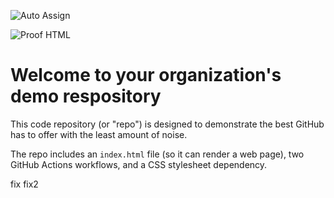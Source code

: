![Auto Assign](https://github.com/InNoHassle-Workshops-Check-In/demo-repository/actions/workflows/auto-assign.yml/badge.svg)

![Proof HTML](https://github.com/InNoHassle-Workshops-Check-In/demo-repository/actions/workflows/proof-html.yml/badge.svg)

# Welcome to your organization's demo respository
This code repository (or "repo") is designed to demonstrate the best GitHub has to offer with the least amount of noise.

The repo includes an `index.html` file (so it can render a web page), two GitHub Actions workflows, and a CSS stylesheet dependency.

fix
fix2
